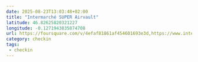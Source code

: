 ```yaml
---
date: 2025-08-23T13:03:48+02:00
title: "Intermarché SUPER Airvault"
latitude: 46.82625820321227
longitude: -0.1271943835874708
url: https://foursquare.com/v/4efaf81861af454601693e3d,https://www.intermarche.com,https://twitter.com/intermarche
category: checkin
tags:
 - checkin
---
```

